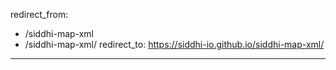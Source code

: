 redirect_from:
  - /siddhi-map-xml
  - /siddhi-map-xml/
redirect_to: https://siddhi-io.github.io/siddhi-map-xml/
---
